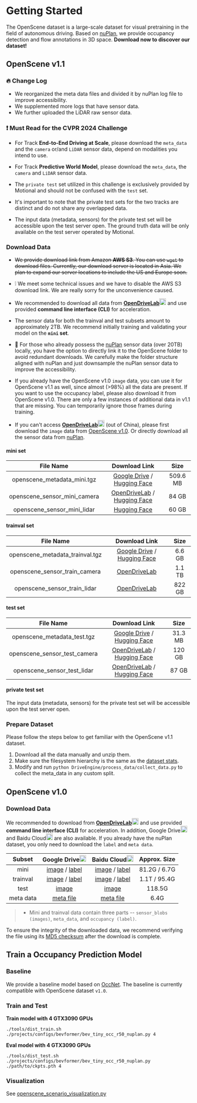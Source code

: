 # Getting Started

The OpenScene dataset is a large-scale dataset for visual pretraining in the field of autonomous driving.
Based on [nuPlan](https://www.nuscenes.org/nuplan), we provide occupancy detection and flow annotations in 3D space.
**Download now to discover our dataset!**

## OpenScene v1.1

### :fire: Change Log
- We reorganized the meta data files and divided it by nuPlan log file to improve accessibility.
- We supplemented more logs that have sensor data.
- We further uploaded the LiDAR raw sensor data.

### :exclamation: Must Read for the CVPR 2024 Challenge

- For Track **End-to-End Driving at Scale**, please download the `meta_data` and the `camera` or/and `LiDAR` sensor data, depend on modalities you intend to use.
- For Track **Predictive World Model**, please download the `meta_data`, the `camera` and `LiDAR` sensor data.

- The `private test` set utilized in this challenge is exclusively provided by Motional and should not be confused with the `test` set.
- It's important to note that the private test sets for the two tracks are distinct and do not share any overlapped data.
- The input data (metadata, sensors) for the private test set will be accessible upon the test server open. The ground truth data will be only available on the test server operated by Motional.


### Download Data
- ~~We provide download link from Amazon **AWS S3**. You can use `wget` to download files. Currently, our download server is located in Asia. We plan to expand our server locations to include the US and Europe soon.~~
- :grey_exclamation: We meet some technical issues and we have to disable the AWS S3 download link. We are really sorry for the unconvenience caused.

- We recommended to download all data from [**OpenDriveLab**](https://openxlab.org.cn/datasets/OpenDriveLab/OpenScene/tree/main/openscene-v1.1)<img src="https://github.com/OpenDriveLab/OpenLane-V2/assets/29263416/4cfa0f7f-535c-40fa-9fca-81276683931d" alt="OpenDriveLab" width="18"/> and use provided **command line interface (CLI)** for acceleration.

- The sensor data for both the trainval and test subsets amount to approximately 2TB. We recommend initially training and validating your model on the **`mini` set**.

- :bell: For those who already possess the [nuPlan](https://www.nuscenes.org/nuplan) sensor data (over 20TB) locally, you have the option to directly link it to the OpenScene folder to avoid redundant downloads. We carefully make the folder structure aligned with nuPlan and just downsample the nuPlan sensor data to improve the accessibility.

- If you already have the OpenScene v1.0 `image` data, you can use it for OpenScene v1.1 as well, since almost (>98%) all the data are present. If you want to use the occupancy label, please also download it from OpenScene v1.0. There are only a few instances of additional data in v1.1 that are missing. You can temporarily ignore those frames during training.

- If you can't access [**OpenDriveLab**](https://openxlab.org.cn/datasets/OpenDriveLab/OpenScene/tree/main/openscene-v1.1)<img src="https://github.com/OpenDriveLab/OpenLane-V2/assets/29263416/4cfa0f7f-535c-40fa-9fca-81276683931d" alt="OpenDriveLab" width="18"/> (out of China), please first download the `image` data from [OpenScene v1.0](#openscene-v10). Or directly download all the sensor data from [nuPlan](https://www.nuscenes.org/nuplan).


#### mini set

| File Name  | Download Link | Size |
| :--------: | :----------: | :--: |
| openscene_metadata_mini.tgz | [Google Drive](https://drive.google.com/file/d/1H3bDDYpjrgr1a4rnpbYRhG8wWMOiBLfN/view?usp=drive_link) / [Hugging Face](https://huggingface.co/datasets/OpenDriveLab/OpenScene/resolve/main/openscene-v1.1/openscene_metadata_mini.tgz?download=true)  | 509.6 MB |
| openscene_sensor_mini_camera | [OpenDriveLab](https://openxlab.org.cn/datasets/OpenDriveLab/OpenScene/tree/main/openscene-v1.1) / [Hugging Face](https://huggingface.co/datasets/OpenDriveLab/OpenScene/tree/main/openscene-v1.1/openscene_sensor_mini_camera) | 84 GB |
| openscene_sensor_mini_lidar | [Hugging Face](https://huggingface.co/datasets/OpenDriveLab/OpenScene/tree/main/openscene-v1.1/openscene_sensor_mini_lidar) | 60 GB |

#### trainval set

| File Name  | Download Link | Size |
| :--------: | :----------: | :--: |
| openscene_metadata_trainval.tgz | [Google Drive](https://drive.google.com/file/d/1ce3LLQDpST-QzpV1ZVZcaMnjVkZnHXUq/view?usp=drive_link) / [Hugging Face](https://huggingface.co/datasets/OpenDriveLab/OpenScene/resolve/main/openscene-v1.1/openscene_metadata_trainval.tgz?download=true) | 6.6 GB |
| openscene_sensor_train_camera | [OpenDriveLab](https://openxlab.org.cn/datasets/OpenDriveLab/OpenScene/tree/main/openscene-v1.1) | 1.1 TB |
| openscene_sensor_train_lidar | [OpenDriveLab](https://openxlab.org.cn/datasets/OpenDriveLab/OpenScene/tree/main/openscene-v1.1) | 822 GB |

#### test set

| File Name  | Download Link | Size |
| :--------: | :----------: | :--: |
| openscene_metadata_test.tgz | [Google Drive](https://drive.google.com/file/d/1hTQ56OqaNgljE3zD5qtte91uNE9qgSMk/view?usp=drive_link) / [Hugging Face](https://huggingface.co/datasets/OpenDriveLab/OpenScene/resolve/main/openscene-v1.1/openscene_metadata_test.tgz?download=true) | 31.3 MB |
| openscene_sensor_test_camera | [OpenDriveLab](https://openxlab.org.cn/datasets/OpenDriveLab/OpenScene/tree/main/openscene-v1.1) / [Hugging Face](https://huggingface.co/datasets/OpenDriveLab/OpenScene/tree/main/openscene-v1.1/openscene_sensor_test_camera) | 120 GB |
| openscene_sensor_test_lidar | [OpenDriveLab](https://openxlab.org.cn/datasets/OpenDriveLab/OpenScene/tree/main/openscene-v1.1) / [Hugging Face](https://huggingface.co/datasets/OpenDriveLab/OpenScene/tree/main/openscene-v1.1/openscene_sensor_test_lidar) | 87 GB |

#### private test set

The input data (metadata, sensors) for the private test set will be accessible upon the test server open.

### Prepare Dataset

Please follow the steps below to get familiar with the OpenScene v1.1 dataset.

1. Download all the data manually and unzip them.
2. Make sure the filesystem hierarchy is the same as the [dataset stats](dataset_stats.md#filesystem-hierarchy).
3. Modify and run `python DriveEngine/process_data/collect_data.py` to collect the meta_data in any custom split.


## OpenScene v1.0

### Download Data

We recommended to download from [**OpenDriveLab**](https://openxlab.org.cn/datasets/OpenDriveLab/OpenScene)<img src="https://github.com/OpenDriveLab/OpenLane-V2/assets/29263416/4cfa0f7f-535c-40fa-9fca-81276683931d" alt="OpenDriveLab" width="18"/> and use provided **command line interface (CLI)** for acceleration. In addition, Google Drive<img src="https://ssl.gstatic.com/docs/doclist/images/drive_2022q3_32dp.png" alt="Google Drive" width="18"/> and Baidu Cloud<img src="https://nd-static.bdstatic.com/m-static/v20-main/favicon-main.ico" alt="Baidu Yun" width="18"/> are also available. If you already have the nuPlan dataset, you only need to download the `label` and `meta data`.

| Subset  | Google Drive<img src="https://ssl.gstatic.com/docs/doclist/images/drive_2022q3_32dp.png" alt="Google Drive" width="18"/> | Baidu Cloud<img src="https://nd-static.bdstatic.com/m-static/v20-main/favicon-main.ico" alt="Baidu Yun" width="18"/> | Approx. Size |
| :---: |  :---: | :---: | :---: |
| mini |  [image](https://drive.google.com/drive/folders/1sWCpfQiAjOf2e9D3O3R2gJz5e9MXNArI?usp=drive_link) / [label](https://drive.google.com/drive/folders/16xjIgfaIiUq34aU3Qev9pVCDCk90HoEu?usp=drive_link) |  [image](https://pan.baidu.com/s/15nF043xirjZnrOm9qgLh8w?pwd=hksj) / [label](https://pan.baidu.com/s/1HKeDR-qRKpxOAhjesSMjyQ?pwd=ek5j) |  81.2G / 6.7G |
| trainval  |  [image](https://drive.google.com/drive/folders/1kwPMvECZbyWx1AsVLNLP9sLNYQIvScki?usp=drive_link) / [label](https://drive.google.com/drive/folders/1rtMG5gfqL7T7aV06awEa0oyjgGd5q2bI?usp=drive_link) |  [image](https://pan.baidu.com/s/1ZW5oV4JmKFwtO9ciTC-sBA?pwd=qx9x) / [label](https://pan.baidu.com/s/1_WW6spKo_Ru_0ge9SCuOQg?pwd=j6qn) |  1.1T / 95.4G |
| test |  [image](https://drive.google.com/drive/folders/1VUapdlwKRRVl7rh6XLUC9ekLja-EHC4R?usp=drive_link)   |  [image](https://pan.baidu.com/s/1kUKzYszyoRyZj-2m4uCiTw?pwd=8hxs) | 118.5G |
| meta data | [meta file](https://drive.google.com/drive/folders/1kf_qkvXQ2gT4o8JBd5fQL4_2CtApnbOF?usp=drive_link) |  [meta file](https://pan.baidu.com/s/1MxtbNvzZO_NsuYvPGPwwAA?pwd=kwbz) | 6.4G |

> - Mini and trainval data contain three parts -- `sensor_blobs (images)`, `meta_data`, and `occupancy (label)`.

To ensure the integrity of the downloaded data, we recommend verifying the file using its [MD5 checksum](https://drive.google.com/file/d/1B9E43icOc16AhzHU33_RBsgVIfhoNgRI/view?usp=drive_link) after the download is complete.

## Train a Occupancy Prediction Model

### Baseline

We provide a baseline model based on [OccNet](https://github.com/OpenDriveLab/OccNet). The baseline is currently compatible with OpenScene dataset `v1.0`.
<!---Please refer to [DriveEngine](https://github.com/OpenDriveLab/DriveEngine/) (TBA) for details.--->



### Train and Test

**Train model with 4 GTX3090 GPUs** 
```
./tools/dist_train.sh ./projects/configs/bevformer/bev_tiny_occ_r50_nuplan.py 4
```

**Eval model with 4 GTX3090 GPUs**
```
./tools/dist_test.sh ./projects/configs/bevformer/bev_tiny_occ_r50_nuplan.py ./path/to/ckpts.pth 4
```
<!---Note: using 1 GPU to eval can obtain slightly higher performance because continuous video may be truncated with multiple GPUs. By default, we report the score evaluated with 8 GPUs.--->



### Visualization 

See [openscene_scenario_visualization.py](/DriveEngine/process_data/openscene_scenario_visualization.py)
